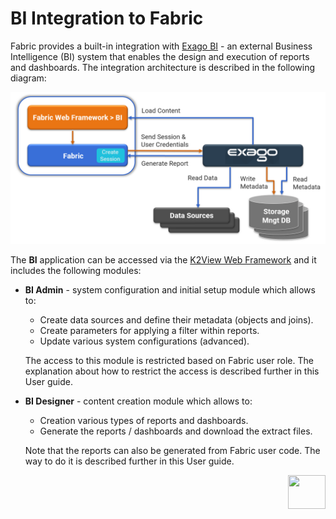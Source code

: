 # BI Integration to Fabric 

Fabric provides a built-in integration with [Exago BI](https://support.exagoinc.com/hc/en-us) - an external Business Intelligence (BI) system that enables the design and execution of reports and dashboards. The integration architecture is described in the following diagram:

![arc](images/bi_integration_architecture.PNG)

The **BI** application can be accessed via the [K2View Web Framework](https://support.k2view.com/Academy_6.5/articles/30_web_framework/01_web_framework_overview.html) and it includes the following modules:

* **BI Admin** - system configuration and initial setup module which allows to: 

  - Create data sources and define their metadata (objects and joins).
  - Create parameters for applying a filter within reports.
  - Update various system configurations (advanced).

  The access to this module is restricted based on Fabric user role. The explanation about how to restrict the access is described further in this User guide.

* **BI Designer** - content creation module which allows to:

  * Creation various types of reports and dashboards. 
  * Generate the reports / dashboards and download the extract files.

  Note that the reports can also be generated from Fabric user code. The way to do it is described further in this User guide.


[<img align="right" width="60" height="54" src="/articles/images/Next.png">](00_BI_user_guide_overview.md) 
